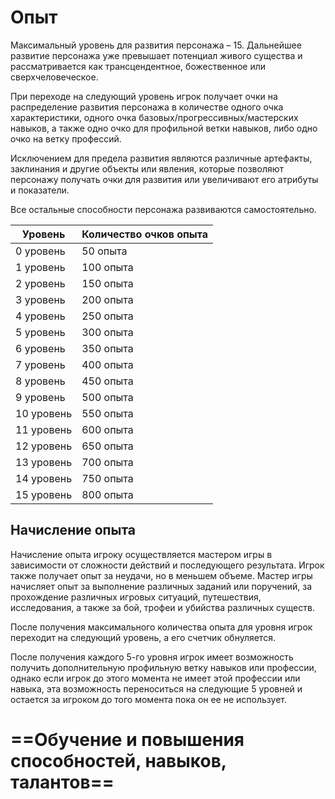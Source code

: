 # Опыт
Максимальный уровень для развития персонажа – 15. Дальнейшее развитие персонажа уже превышает потенциал живого существа и рассматривается как трансцендентное, божественное или сверхчеловеческое.

При переходе на следующий уровень игрок получает очки на распределение развития персонажа в количестве одного очка характеристики, одного очка базовых/прогрессивных/мастерских навыков, а также одно очко для профильной ветки навыков, либо одно очко на ветку профессий.

Исключением для предела развития являются различные артефакты, заклинания и другие объекты или явления, которые позволяют персонажу получать очки для развития или увеличивают его атрибуты и показатели.

Все остальные способности персонажа развиваются самостоятельно.

| Уровень    | Количество очков опыта |
| ---------- | ---------------------- |
| 0 уровень  | 50 опыта               |
| 1 уровень  | 100 опыта              |
| 2 уровень  | 150 опыта              |
| 3 уровень  | 200 опыта              |
| 4 уровень  | 250 опыта              |
| 5 уровень  | 300 опыта              |
| 6 уровень  | 350 опыта              |
| 7 уровень  | 400 опыта              |
| 8 уровень  | 450 опыта              |
| 9 уровень  | 500 опыта              |
| 10 уровень | 550 опыта              |
| 11 уровень | 600 опыта              |
| 12 уровень | 650 опыта              |
| 13 уровень | 700 опыта              |
| 14 уровень | 750 опыта              |
| 15 уровень | 800 опыта              | 

## Начисление опыта
Начисление опыта игроку осуществляется мастером игры в зависимости от сложности действий и последующего результата. Игрок также получает опыт за неудачи, но в меньшем объеме. Мастер игры начисляет опыт за выполнение различных заданий или поручений, за прохождение различных игровых ситуаций, путешествия, исследования, а также за бой, трофеи и убийства различных существ. 

После получения максимального количества опыта для уровня игрок переходит на следующий уровень, а его счетчик обнуляется. 

После получения каждого 5-го уровня игрок имеет возможность получить дополнительную профильную ветку навыков или профессии, однако если игрок до этого момента не имеет этой профессии или навыка, эта возможность переноситься на следующие 5 уровней и остается за игроком до того момента пока он ее не использует.


# ==Обучение и повышения способностей, навыков, талантов==


